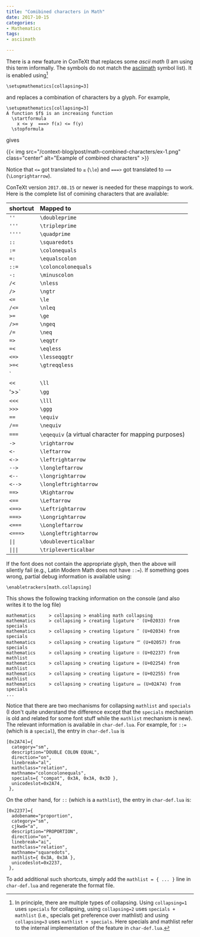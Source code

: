 ```yaml
---
title: "Comibined characters in Math"
date: 2017-10-15
categories:
- Mathematics
tags:
- asciimath

---
```


There is a new feature in ConTeXt that replaces some _ascii math_ (I am using
this term informally. The symbols do not match the [asciimath] symbol list).
It is enabled using[^1]

<pre><code><span class="Identifier">\setupmathematics</span><span class="Delimiter">[</span><span class="Type">collapsing=3</span><span class="Delimiter">]</span>
</code></pre>

and replaces a combination of characters by a glyph. For example,

[asciimath]: http://asciimath.org
[^1]: In principle, there are multiple types of collapsing. Using
  `collapsing=1` uses `specials` for collapsing, using `collapsing=2` uses
  `specials + mathlist` (i.e., specials get preference over mathlist) and
  using `collapsing=3` uses `mathlist + specials`. Here specials and mathlist
  refer to the internal implementation of the feature in `char-def.lua`.


<pre><code><span class="Identifier">\setupmathematics</span><span class="Delimiter">[</span><span class="Type">collapsing=3</span><span class="Delimiter">]</span>
A function <span class="String">$f$</span> is an increasing function
  <span class="Identifier">\startformula</span>
<span class="String">    x &lt;= y  ===&gt; f(x) &lt;= f(y)</span>
<span class="String">  </span><span class="Identifier">\stopformula</span>
</code></pre>

gives

{{< img src="/context-blog/post/math-combined-characters/ex-1.png"
   class="center" alt="Example of combined characters" >}}


<!--more-->

Notice that `<=` got translated to `≤` (`\le`) and `===>` got translated to
`⟹ ` (`\Longrightarrow`). 

ConTeXt version `2017.08.15` or newer is needed for these mappings to work.
Here is the complete list of comining characters that are available:

| shortcut              | Mapped to      |
|-----------------------|:---------------|
| `''`                  | `\doubleprime`        |
| `'''`                 | `\tripleprime`        |
| `''''`                | `\quadprime`          |
| `::`                  | `\squaredots`  |
| `:=`                  | `\colonequals` |
| `=:`                  | `\equalscolon` |
| `::=`                 | `\coloncolonequals` |
| `-:`                  | `\minuscolon`  |
| `/<`                  | `\nless`       |
| `/>`                  | `\ngtr`        |
| `<=`                  | `\le`          |
| `/<=`                 | `\nleq`        |
| `>=`                  | `\ge`          |
| `/>=`                 | `\ngeq`        |
| `/=`                  | `\neq`         |
| `=>`                  | `\eqgtr`       |
| `=<`                  | `\eqless`      |
| `<=>`                 | `\lesseqqgtr`  |
| `>=<`                 | `\gtreqqless`  |
| `
| `<<`                  | `\ll`          |
| '>>`                  | `\gg`          |
| `<<<`                 | `\lll`         |
| `>>>`                 | `\ggg`         |
| `==`                  | `\equiv`       |
| `/==`                 | `\nequiv`       |
| `===`                 | `\eqequiv` (a virtual character for mapping purposes) |
| `->`                  | `\rightarrow`  |
| `<-`                  | `\leftarrow`   |
| `<->`                 | `\leftrightarrow` |
| `-->`                 | `\longleftarrow`  |
| `<--`                 | `\longrightarrow` |
| `<-->`                | `\longleftrightarrow` |
| `==>`                 | `\Rightarrow`     |
| `<==`                 | `\Leftarrow`      |
| `<==>`                | `\Leftrightarrow` |
| `===>`                | `\Longrightarrow` |
| `<===`                | `\Longleftarrow`  |
| `<===>`               | `\Longleftrightarrow` |
| <code>&#124;&#124;</code>  | `\doubleverticalbar`  |
| <code>&#124;&#124;&#124;</code>  | `\tripleverticalbar`  |

If the font does not contain the appropriate glyph, then the above
will silently fail (e.g., Latin Modern Math does not have `::=`). If something
goes wrong, partial debug information is available using:


<pre><code><span class="Identifier">\enabletrackers</span><span class="Delimiter">[</span><span class="Type">math.collapsing</span><span class="Delimiter">]</span>
</code></pre>

This shows the following tracking information on the console (and also
writes it to the log file)

~~~
mathematics     > collapsing > enabling math collapsing
mathematics     > collapsing > creating ligature ″ (U+02033) from specials
mathematics     > collapsing > creating ligature ‴ (U+02034) from specials
mathematics     > collapsing > creating ligature ⁗ (U+02057) from specials
mathematics     > collapsing > creating ligature ∷ (U+02237) from mathlist
mathematics     > collapsing > creating ligature ≔ (U+02254) from mathlist
mathematics     > collapsing > creating ligature ≕ (U+02255) from mathlist
mathematics     > collapsing > creating ligature ⩴ (U+02A74) from specials
...
~~~

Notice that there are two mechanisms for collapsing `mathlist` and `specials`
(I don't quite understand the difference except that the `specials` mechanism
is old and related for some font stuff while the `mathlist` mechanism is new).
The relevant information is available in `char-def.lua`. For example, for
`::=` (which is a `special`), the entry in `char-def.lua` is

<pre><code>[<span class="Number">0x2A74</span>]=<span class="Structure">{</span>
  category=<span class="String">&quot;sm&quot;</span>,
  description=<span class="String">&quot;DOUBLE COLON EQUAL&quot;</span>,
  direction=<span class="String">&quot;on&quot;</span>,
  linebreak=<span class="String">&quot;al&quot;</span>,
  mathclass=<span class="String">&quot;relation&quot;</span>,
  mathname=<span class="String">&quot;coloncolonequals&quot;</span>,
  specials=<span class="Structure">{</span> <span class="String">&quot;compat&quot;</span>, <span class="Number">0x3A</span>, <span class="Number">0x3A</span>, <span class="Number">0x3D</span> <span class="Structure">}</span>,
  unicodeslot=<span class="Number">0x2A74</span>,
 <span class="Structure">}</span>,
</code></pre>

On the other hand, for `::` (which is a `mathlist`), the entry in
`char-def.lua` is: 

<pre><code>[<span class="Number">0x2237</span>]=<span class="Structure">{</span>
  adobename=<span class="String">&quot;proportion&quot;</span>,
  category=<span class="String">&quot;sm&quot;</span>,
  cjkwd=<span class="String">&quot;a&quot;</span>,
  description=<span class="String">&quot;PROPORTION&quot;</span>,
  direction=<span class="String">&quot;on&quot;</span>,
  linebreak=<span class="String">&quot;ai&quot;</span>,
  mathclass=<span class="String">&quot;relation&quot;</span>,
  mathname=<span class="String">&quot;squaredots&quot;</span>,
  mathlist=<span class="Structure">{</span> <span class="Number">0x3A</span>, <span class="Number">0x3A</span> <span class="Structure">}</span>,
  unicodeslot=<span class="Number">0x2237</span>,
 <span class="Structure">}</span>,
</code></pre>

To add additional such shortcuts, simply add the `mathlist = { ...
}` line in `char-def.lua` and regenerate the format file.
